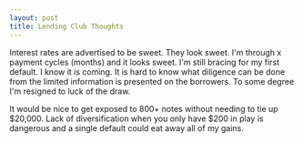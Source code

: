 ```yaml
---
layout: post
title: Lending Club Thoughts
---
```


Interest rates are advertised to be sweet. They look sweet. I'm through x payment cycles (months) and it looks sweet. I'm still bracing for my first default. I know it is coming. It is hard to know what diligence can be done from the limited information is presented on the borrowers. To some degree I'm resigned to luck of the draw. 

It would be nice to get exposed to 800+ notes without needing to tie up $20,000. Lack of diversification when you only have $200 in play is dangerous and a single default could eat away all of my gains. 

